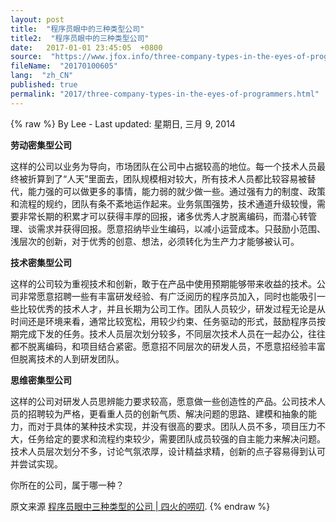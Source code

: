 ```yaml
---
layout: post
title:  "程序员眼中的三种类型公司"
title2:  "程序员眼中的三种类型公司"
date:   2017-01-01 23:45:05  +0800
source:  "https://www.jfox.info/three-company-types-in-the-eyes-of-programmers.html"
fileName:  "20170100605"
lang:  "zh_CN"
published: true
permalink: "2017/three-company-types-in-the-eyes-of-programmers.html"
---
```

{% raw %}
By Lee - Last updated: 星期日, 三月 9, 2014

**劳动密集型公司**

这样的公司以业务为导向，市场团队在公司中占据较高的地位。每一个技术人员最终被折算到了“人天”里面去，团队规模相对较大，所有技术人员都比较容易被替代，能力强的可以做更多的事情，能力弱的就少做一些。通过强有力的制度、政策和流程的规约，团队有条不紊地运作起来。业务氛围强势，技术通道升级较慢，需要非常长期的积累才可以获得丰厚的回报，诸多优秀人才脱离编码，而潜心转管理、谈需求并获得回报。愿意招纳毕业生编码，以减小运营成本。只鼓励小范围、浅层次的创新，对于优秀的创意、想法，必须转化为生产力才能够被认可。

**技术密集型公司**

这样的公司较为重视技术和创新，敢于在产品中使用预期能够带来收益的技术。公司非常愿意招聘一些有丰富研发经验、有广泛阅历的程序员加入，同时也能吸引一些比较优秀的技术人才，并且长期为公司工作。团队人员较少，研发过程无论是从时间还是环境来看，通常比较宽松，用较少约束、任务驱动的形式，鼓励程序员按期完成下发的任务。技术人员层次划分较多，不同层次技术人员在一起办公，往往都不脱离编码，和项目结合紧密。愿意招不同层次的研发人员，不愿意招经验丰富但脱离技术的人到研发团队。

**思维密集型公司**

这样的公司对研发人员思辨能力要求较高，愿意做一些创造性的产品。公司技术人员的招聘较为严格，更看重人员的创新气质、解决问题的思路、建模和抽象的能力，而对于具体的某种技术实现，并没有很高的要求。团队人员不多，项目压力不大，任务给定的要求和流程约束较少，需要团队成员较强的自主能力来解决问题。技术人员层次划分不多，讨论气氛浓厚，设计精益求精，创新的点子容易得到认可并尝试实现。

你所在的公司，属于哪一种？

原文来源 [程序员眼中三种类型的公司 | 四火的唠叨](https://www.jfox.info/go.php?url=http://www.jfox.info/url.php?url=http%3A%2F%2Fwww.raychase.net%2F355).
{% endraw %}